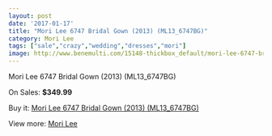 ```yaml
---
layout: post
date: '2017-01-17'
title: "Mori Lee 6747 Bridal Gown (2013) (ML13_6747BG)"
category: Mori Lee
tags: ["sale","crazy","wedding","dresses","mori"]
image: http://www.benemulti.com/15148-thickbox_default/mori-lee-6747-bridal-gown-2013-ml136747bg.jpg
---
```

Mori Lee 6747 Bridal Gown (2013) (ML13_6747BG)

On Sales: **$349.99**
<a href="https://www.benemulti.com/en/mori-lee/5757-mori-lee-6747-bridal-gown-2013-ml136747bg.html"><amp-img layout="responsive" width="600" height="600" src="//www.benemulti.com/15148-thickbox_default/mori-lee-6747-bridal-gown-2013-ml136747bg.jpg" alt="Mori Lee 6747 Bridal Gown (2013) (ML13_6747BG) 0" /></a>
<a href="https://www.benemulti.com/en/mori-lee/5757-mori-lee-6747-bridal-gown-2013-ml136747bg.html"><amp-img layout="responsive" width="600" height="600" src="//www.benemulti.com/15151-thickbox_default/mori-lee-6747-bridal-gown-2013-ml136747bg.jpg" alt="Mori Lee 6747 Bridal Gown (2013) (ML13_6747BG) 1" /></a>
<a href="https://www.benemulti.com/en/mori-lee/5757-mori-lee-6747-bridal-gown-2013-ml136747bg.html"><amp-img layout="responsive" width="600" height="600" src="//www.benemulti.com/15150-thickbox_default/mori-lee-6747-bridal-gown-2013-ml136747bg.jpg" alt="Mori Lee 6747 Bridal Gown (2013) (ML13_6747BG) 2" /></a>
<a href="https://www.benemulti.com/en/mori-lee/5757-mori-lee-6747-bridal-gown-2013-ml136747bg.html"><amp-img layout="responsive" width="600" height="600" src="//www.benemulti.com/15149-thickbox_default/mori-lee-6747-bridal-gown-2013-ml136747bg.jpg" alt="Mori Lee 6747 Bridal Gown (2013) (ML13_6747BG) 3" /></a>

Buy it: [Mori Lee 6747 Bridal Gown (2013) (ML13_6747BG)](https://www.benemulti.com/en/mori-lee/5757-mori-lee-6747-bridal-gown-2013-ml136747bg.html "Mori Lee 6747 Bridal Gown (2013) (ML13_6747BG)")

View more: [Mori Lee](https://www.benemulti.com/en/50-mori-lee "Mori Lee")